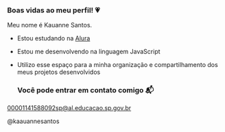 ### Boas vidas ao meu perfil! 💗

Meu nome é Kauanne Santos.

- Estou estudando na [Alura](https://www.alura.cpm.br)
- Estou me desenvolvendo na linguagem JavaScript
- Utilizo esse espaço para a minha organização e compartilhamento dos meus projetos desenvolvidos

  ### Você pode entrar em contato comigo 📬

00001141588092sp@al.educacao.sp.gov.br

@kaauannesantos
